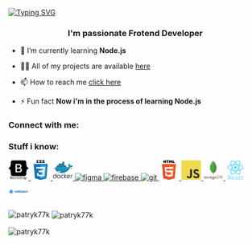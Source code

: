 
[![Typing SVG](https://readme-typing-svg.demolab.com?font=Fira+Code&size=24&duration=6000&pause=500&center=true&vCenter=true&random=false&width=458&height=67&lines=Hi+%F0%9F%91%8B%2C+I'm+Patryk)](https://git.io/typing-svg)


<h3 align="center">I'm passionate Frotend Developer</h3>

- 🌱 I’m currently learning **Node.js**

- 👨‍💻 All of my projects are available [here](https://kardach.onrender.com/)

- 📫 How to reach me <a href="mailto:patryk77.k@gmail.com?">click here</a>


- ⚡ Fun fact **Now i'm in the process of learning Node.js**

<h3 align="left">Connect with me:</h3>
<p align="left">
</p>

<h3 align="left">Stuff i know:</h3>
<p align="left"> <a href="https://getbootstrap.com" target="_blank" rel="noreferrer"> <img src="https://raw.githubusercontent.com/devicons/devicon/master/icons/bootstrap/bootstrap-plain-wordmark.svg" alt="bootstrap" width="40" height="40"/> </a> <a href="https://www.w3schools.com/css/" target="_blank" rel="noreferrer"> <img src="https://raw.githubusercontent.com/devicons/devicon/master/icons/css3/css3-original-wordmark.svg" alt="css3" width="40" height="40"/> </a> <a href="https://www.docker.com/" target="_blank" rel="noreferrer"> <img src="https://raw.githubusercontent.com/devicons/devicon/master/icons/docker/docker-original-wordmark.svg" alt="docker" width="40" height="40"/> </a> <a href="https://www.figma.com/" target="_blank" rel="noreferrer"> <img src="https://www.vectorlogo.zone/logos/figma/figma-icon.svg" alt="figma" width="40" height="40"/> </a> <a href="https://firebase.google.com/" target="_blank" rel="noreferrer"> <img src="https://www.vectorlogo.zone/logos/firebase/firebase-icon.svg" alt="firebase" width="40" height="40"/> </a> <a href="https://git-scm.com/" target="_blank" rel="noreferrer"> <img src="https://www.vectorlogo.zone/logos/git-scm/git-scm-icon.svg" alt="git" width="40" height="40"/> </a> <a href="https://www.w3.org/html/" target="_blank" rel="noreferrer"> <img src="https://raw.githubusercontent.com/devicons/devicon/master/icons/html5/html5-original-wordmark.svg" alt="html5" width="40" height="40"/> </a> <a href="https://developer.mozilla.org/en-US/docs/Web/JavaScript" target="_blank" rel="noreferrer"> <img src="https://raw.githubusercontent.com/devicons/devicon/master/icons/javascript/javascript-original.svg" alt="javascript" width="40" height="40"/> </a> <a href="https://www.mongodb.com/" target="_blank" rel="noreferrer"> <img src="https://raw.githubusercontent.com/devicons/devicon/master/icons/mongodb/mongodb-original-wordmark.svg" alt="mongodb" width="40" height="40"/> </a> <a href="https://reactjs.org/" target="_blank" rel="noreferrer"> <img src="https://raw.githubusercontent.com/devicons/devicon/master/icons/react/react-original-wordmark.svg" alt="react" width="40" height="40"/> </a> <a href="https://webpack.js.org" target="_blank" rel="noreferrer"> <img src="https://raw.githubusercontent.com/devicons/devicon/d00d0969292a6569d45b06d3f350f463a0107b0d/icons/webpack/webpack-original-wordmark.svg" alt="webpack" width="40" height="40"/> </a> </p>

<p><img align="left" src="https://github-readme-stats.vercel.app/api/top-langs?username=patryk77k&show_icons=true&locale=en&layout=compact" alt="patryk77k" /></p>

<p>&nbsp;<img align="center" src="https://github-readme-stats.vercel.app/api?username=patryk77k&show_icons=true&locale=en" alt="patryk77k" /></p>

<p><img align="center" src="https://github-readme-streak-stats.herokuapp.com/?user=patryk77k&" alt="patryk77k" /></p>


